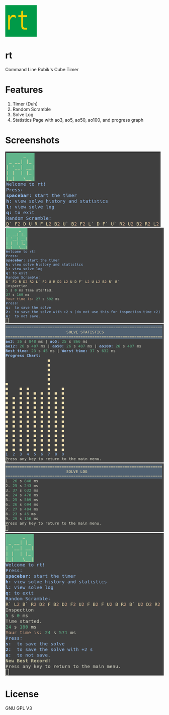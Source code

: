 <img src="logo.png?raw=true" width="100" height="100">

# rt  

Command Line Rubik's Cube Timer  

# Features
1. Timer (Duh)
2. Random Scramble
3. Solve Log
4. Statistics Page with ao3, ao5, ao50, ao100, and progress graph

# Screenshots
![Main](main.png)  
![Solve](solve.png)  
![Stats](stats.png)  
![Log](log.png)  
![Record](record.png)  

# License
GNU GPL V3

